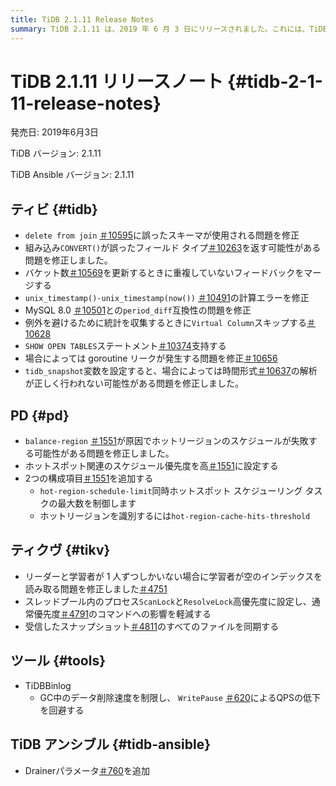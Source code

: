 ```yaml
---
title: TiDB 2.1.11 Release Notes
summary: TiDB 2.1.11 は、2019 年 6 月 3 日にリリースされました。これには、TiDB、PD、TiKV、およびツールのさまざまな問題に対する修正が含まれています。主な修正としては、結合からの削除における不正なスキーマの修正、unix_timestamp() の計算エラー、および TiDB Ansible へのDrainerパラメータの追加などがあります。
---
```


# TiDB 2.1.11 リリースノート {#tidb-2-1-11-release-notes}

発売日: 2019年6月3日

TiDB バージョン: 2.1.11

TiDB Ansible バージョン: 2.1.11

## ティビ {#tidb}

-   `delete from join` [＃10595](https://github.com/pingcap/tidb/pull/10595)に誤ったスキーマが使用される問題を修正
-   組み込み`CONVERT()`が誤ったフィールド タイプ[＃10263](https://github.com/pingcap/tidb/pull/10263)を返す可能性がある問題を修正しました。
-   バケット数[＃10569](https://github.com/pingcap/tidb/pull/10569)を更新するときに重複していないフィードバックをマージする
-   `unix_timestamp()-unix_timestamp(now())` [＃10491](https://github.com/pingcap/tidb/pull/10491)の計算エラーを修正
-   MySQL 8.0 [＃10501](https://github.com/pingcap/tidb/pull/10501)との`period_diff`互換性の問題を修正
-   例外を避けるために統計を収集するときに`Virtual Column`スキップする[＃10628](https://github.com/pingcap/tidb/pull/10628)
-   `SHOW OPEN TABLES`ステートメント[＃10374](https://github.com/pingcap/tidb/pull/10374)支持する
-   場合によっては goroutine リークが発生する問題を修正[＃10656](https://github.com/pingcap/tidb/pull/10656)
-   `tidb_snapshot`変数を設定すると、場合によっては時間形式[＃10637](https://github.com/pingcap/tidb/pull/10637)の解析が正しく行われない可能性がある問題を修正しました。

## PD {#pd}

-   `balance-region` [＃1551](https://github.com/pingcap/pd/pull/1551)が原因でホットリージョンのスケジュールが失敗する可能性がある問題を修正しました。
-   ホットスポット関連のスケジュール優先度を高[＃1551](https://github.com/pingcap/pd/pull/1551)に設定する
-   2つの構成項目[＃1551](https://github.com/pingcap/pd/pull/1551)を追加する
    -   `hot-region-schedule-limit`同時ホットスポット スケジューリング タスクの最大数を制御します
    -   ホットリージョンを識別するには`hot-region-cache-hits-threshold`

## ティクヴ {#tikv}

-   リーダーと学習者が 1 人ずつしかいない場合に学習者が空のインデックスを読み取る問題を修正しました[＃4751](https://github.com/tikv/tikv/pull/4751)
-   スレッドプール内のプロセス`ScanLock`と`ResolveLock`高優先度に設定し、通常優先度[＃4791](https://github.com/tikv/tikv/pull/4791)のコマンドへの影響を軽減する
-   受信したスナップショット[＃4811](https://github.com/tikv/tikv/pull/4811)のすべてのファイルを同期する

## ツール {#tools}

-   TiDBBinlog
    -   GC中のデータ削除速度を制限し、 `WritePause` [＃620](https://github.com/pingcap/tidb-binlog/pull/620)によるQPSの低下を回避する

## TiDB アンシブル {#tidb-ansible}

-   Drainerパラメータ[＃760](https://github.com/pingcap/tidb-ansible/pull/760)を追加
